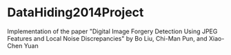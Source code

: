 # DataHiding2014Project
Implementation of the paper "Digital Image Forgery Detection Using JPEG Features and Local Noise Discrepancies" by   Bo Liu, Chi-Man Pun, and Xiao-Chen Yuan
